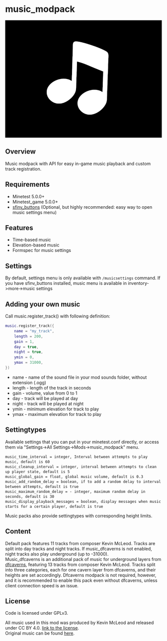 # music_modpack

![Screenshot](screenshot.png)

## Overview
Music modpack with API for easy in-game music playback and custom track registration.

## Requirements

- Minetest 5.0.0+
- Minetest_game 5.0.0+
- [sfinv_buttons](https://repo.or.cz/minetest_sfinv_buttons.git) (Optional, but highly recommended: easy way to open music settings menu)

## Features

- Time-based music
- Elevation-based music
- Formspec for music settings

## Settings
By default, settings menu is only available with `/musicsettings` command. If you have sfinv_buttons installed, music menu is available in inventory->more->music settings

## Adding your own music
Call music.register_track() with following definition:

```Lua
music.register_track({
    name = "my_track",
    length = 200,
    gain = 1,
    day = true,
    night = true,
    ymin = 0,
    ymax = 31000,
})
```

- name - name of the sound file in your mod sounds folder, without extension (.ogg)
- length - length of the track in seconds
- gain - volume, value from 0 to 1
- day - track will be played at day
- night - track will be played at night
- ymin - minimum elevation for track to play
- ymax - maximum elevation for track to play

## Settingtypes
Available settings that you can put in your minetest.conf directly, or access them via "Settings->All Settings->Mods->music_modpack" menu.

```
music_time_interval = integer, Interval between attempts to play music, default is 60
music_cleanup_interval = integer, interval between attempts to clean up player state, default is 5
music_global_gain = float, global music volume, default is 0.3
music_add_random_delay = boolean, if to add a random delay to interval between attempts, default is true
music_maximum_random_delay = - integer, maximum random delay in seconds, default is 30
music_display_playback_messages = boolean, display messages when music starts for a certain player, default is true
```

Music packs also provide settingtypes with corresponding height limits.

## Content
Default pack features 11 tracks from composer Kevin McLeod. Tracks are split into day tracks and night tracks. If music_dfcaverns is not enabled, night tracks also play underground (up to -31000).  
Music_dfcaverns is an additional pack of music for underground layers from [dfcaverns](https://github.com/FaceDeer/dfcaverns/), featuring 13 tracks from composer Kevin McLeod. Tracks split into three categories, each for one cavern layer from dfcaverns, and their heights are set accordingly. Dfcaverns modpack is not required, however, and it is recommended to enable this pack even without dfcaverns, unless client connection speed is an issue.

## License

Code is licensed under GPLv3.  

All music used in this mod was produced by Kevin McLeod and released under CC BY 4.0. [link to the license](https://creativecommons.org/licenses/by/4.0/).  
Original music can be found [here](https://incompetech.com/music/royalty-free/music.html).
